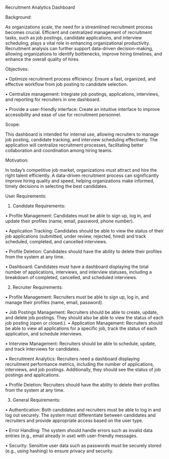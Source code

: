 Recruitment Analytics Dashboard


Background:

As organizations scale, the need for a streamlined recruitment process becomes crucial. Efficient and centralized management of recruitment tasks, such as job postings, candidate applications, and interview scheduling, plays a vital role in enhancing organizational productivity. Recruitment analysis can further support data-driven decision-making, allowing organizations to identify bottlenecks, improve hiring timelines, and enhance the overall quality of hires.

Objectives:

•	Optimize recruitment process efficiency: Ensure a fast, organized, and effective workflow from job posting to candidate selection.

•	Centralize management: Integrate job postings, applications, interviews, and reporting for recruiters in one dashboard.

•	Provide a user-friendly interface: Create an intuitive interface to improve accessibility and ease of use for recruitment personnel.

Scope:

This dashboard is intended for internal use, allowing recruiters to manage job posting, candidate tracking, and interview scheduling effectively. The application will centralize recruitment processes, facilitating better collaboration and coordination among hiring teams.

Motivation:

In today’s competitive job market, organizations must attract and hire the right talent efficiently. A data-driven recruitment process can significantly improve hiring quality and speed, helping organizations make informed, timely decisions in selecting the best candidates.

User Requirements:

1.	Candidate Requirements:

•	Profile Management: Candidates must be able to sign up, log in, and update their profiles (name, email, password, phone number).

•	Application Tracking: Candidates should be able to view the status of their job applications (submitted, under review, rejected, hired) and track scheduled, completed, and cancelled interviews.

•	Profile Deletion: Candidates should have the ability to delete their profiles from the system at any time.

•	Dashboard: Candidates must have a dashboard displaying the total number of applications, interviews, and interview statuses, including a breakdown of completed, cancelled, and scheduled interviews.

2.	Recruiter Requirements:

•	Profile Management: Recruiters must be able to sign up, log in, and manage their profiles (name, email, password).

•	Job Postings Management: Recruiters should be able to create, update, and delete job postings. They should also be able to view the status of each job posting (open or closed.).
•	Application Management: Recruiters should be able to view all applications for a specific job, track the status of each application, and schedule interviews.

•	Interview Management: Recruiters should be able to schedule, update, and track interviews for candidates.

•	Recruitment Analytics: Recruiters need a dashboard displaying recruitment performance metrics, including the number of applications, interviews, and job postings. Additionally, they should see the status of job postings and applications.

•	Profile Deletion: Recruiters should have the ability to delete their profiles from the system at any time.

3.	General Requirements:

•	Authentication: Both candidates and recruiters must be able to log in and log out securely. The system must differentiate between candidates and recruiters and provide appropriate access based on the user type.

•	Error Handling: The system should handle errors such as invalid data entries (e.g., email already in use) with user-friendly messages.

•	Security: Sensitive user data such as passwords must be securely stored (e.g., using hashing) to ensure privacy and security.
